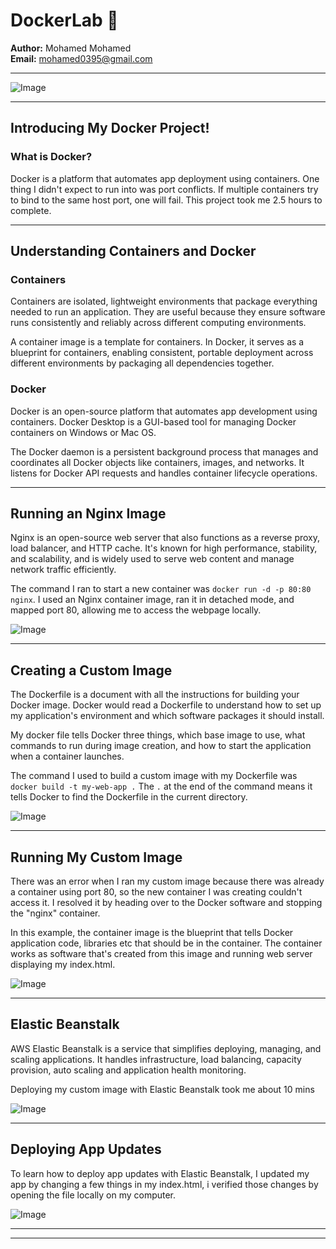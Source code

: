 
# DockerLab 🐳


**Author:** Mohamed Mohamed  
**Email:** mohamed0395@gmail.com

---

![Image](https://i.imgur.com/HnoDik4.png)

---

## Introducing My Docker Project!

### What is Docker?

Docker is a platform that automates app deployment using containers. One thing I didn't expect to run into was port conflicts. If multiple containers try to bind to the same host port, one will fail. This project took me 2.5 hours to complete.

---

## Understanding Containers and Docker

### Containers

Containers are isolated, lightweight environments that package everything needed to run an application. They are useful because they ensure software runs consistently and reliably across different computing environments.

A container image is a template for containers. In Docker, it serves as a blueprint for containers, enabling consistent, portable deployment across different environments by packaging all dependencies together.

### Docker

Docker is an open-source platform that automates app development using containers. Docker Desktop is a GUI-based tool for managing Docker containers on Windows or Mac OS.

The Docker daemon is a persistent background process that manages and coordinates all Docker objects like containers, images, and networks. It listens for Docker API requests and handles container lifecycle operations.

---

## Running an Nginx Image

Nginx is an open-source web server that also functions as a reverse proxy, load balancer, and HTTP cache. It's known for high performance, stability, and scalability, and is widely used to serve web content and manage network traffic efficiently.

The command I ran to start a new container was `docker run -d -p 80:80 nginx`. I used an Nginx container image, ran it in detached mode, and mapped port 80, allowing me to access the webpage locally.

![Image](https://i.imgur.com/hfEzLRU.png)

---

## Creating a Custom Image

The Dockerfile is a document with all the instructions for building your Docker image. Docker would read a Dockerfile to understand how to set up my application's environment and which software packages it should install.

My docker file tells Docker three things, which base image to use, what commands to run during image creation, and how to start the application when a container launches.

The command I used to build a custom image with my Dockerfile was `docker build -t my-web-app .` The `.` at the end of the command means it tells Docker to find the Dockerfile in the current directory.

![Image](https://i.imgur.com/P3Ldh6d.png)

---

## Running My Custom Image

There was an error when I ran my custom image because there was already a container using port 80, so the new container I was creating couldn't access it. I resolved it by heading over to the Docker software and stopping the "nginx" container.

In this example, the container image is the blueprint that tells Docker application code, libraries etc that should be in the container. The container works as software that's created from this image and running web server displaying my index.html.  

![Image](https://i.imgur.com/GC2SXG3.png)

---

## Elastic Beanstalk

AWS Elastic Beanstalk is a service that simplifies deploying, managing, and scaling applications. It handles infrastructure, load balancing, capacity provision, auto scaling and application health monitoring.

Deploying my custom image with Elastic Beanstalk took me about 10 mins

![Image](https://i.imgur.com/KFPKAgz.png)

---

## Deploying App Updates

To learn how to deploy app updates with Elastic Beanstalk, I updated my app by changing a few things in my index.html, i verified those changes by opening the file locally on my computer.

![Image](https://i.imgur.com/qGbpWBP.png)

---

---
